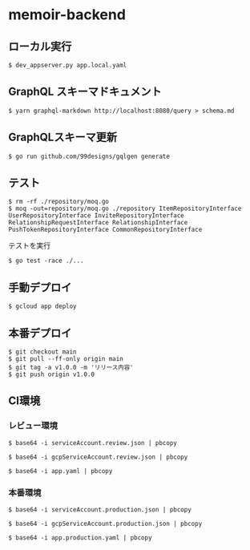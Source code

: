 # memoir-backend

## ローカル実行

```
$ dev_appserver.py app.local.yaml
```

## GraphQL スキーマドキュメント

```
$ yarn graphql-markdown http://localhost:8080/query > schema.md
```

## GraphQLスキーマ更新

```
$ go run github.com/99designs/gqlgen generate
```

## テスト

```
$ rm -rf ./repository/moq.go
$ moq -out=repository/moq.go ./repository ItemRepositoryInterface UserRepositoryInterface InviteRepositoryInterface RelationshipRequestInterface RelationshipInterface PushTokenRepositoryInterface CommonRepositoryInterface
```

テストを実行
```
$ go test -race ./...
```

## 手動デプロイ

```
$ gcloud app deploy
```

## 本番デプロイ

```
$ git checkout main
$ git pull --ff-only origin main
$ git tag -a v1.0.0 -m 'リリース内容'
$ git push origin v1.0.0
```

## CI環境

### レビュー環境

```
$ base64 -i serviceAccount.review.json | pbcopy
```

```
$ base64 -i gcpServiceAccount.review.json | pbcopy
```

```
$ base64 -i app.yaml | pbcopy
```

### 本番環境

```
$ base64 -i serviceAccount.production.json | pbcopy
```

```
$ base64 -i gcpServiceAccount.production.json | pbcopy
```

```
$ base64 -i app.production.yaml | pbcopy
```

